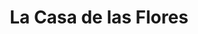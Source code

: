 ---
title: "La Casa de las Flores"
url: /santiago-de-veraguas/la-casa-de-las-flores/
shop: floristería
---